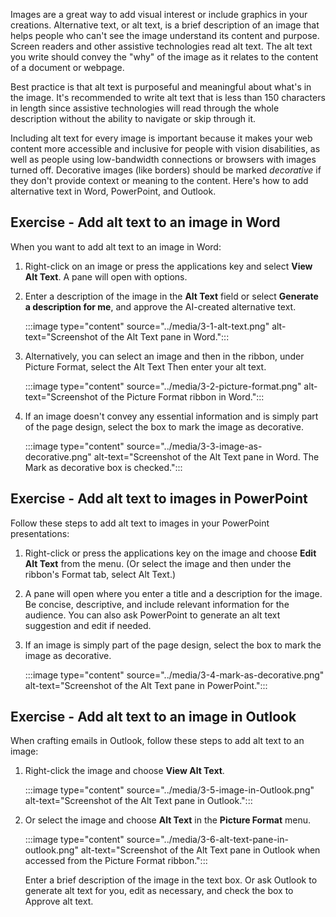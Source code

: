 Images are a great way to add visual interest or include graphics in your creations. Alternative text, or alt text, is a brief description of an image that helps people who can't see the image understand its content and purpose. Screen readers and other assistive technologies read alt text. The alt text you write should convey the "why" of the image as it relates to the content of a document or webpage. 

Best practice is that alt text is purposeful and meaningful about what's in the image. It's recommended to write alt text that is less than 150 characters in length since assistive technologies will read through the whole description without the ability to navigate or skip through it.

Including alt text for every image is important because it makes your web content more accessible and inclusive for people with vision disabilities, as well as people using low-bandwidth connections or browsers with images turned off. Decorative images (like borders) should be marked *decorative* if they don't provide context or meaning to the content. Here's how to add alternative text in Word, PowerPoint, and Outlook.

## Exercise - Add alt text to an image in Word
  
  When you want to add alt text to an image in Word:

  1. Right-click on an image or press the applications key and select **View Alt Text**. A pane will open with options.

  1. Enter a description of the image in the **Alt Text** field or select **Generate a description for me**, and approve the AI-created alternative text.
  
     :::image type="content" source="../media/3-1-alt-text.png" alt-text="Screenshot of the Alt Text pane in Word.":::

  1. Alternatively, you can select an image and then in the ribbon, under Picture Format, select the Alt Text Then enter your alt text.

     :::image type="content" source="../media/3-2-picture-format.png" alt-text="Screenshot of the Picture Format ribbon in Word.":::

  1. If an image doesn't convey any essential information and is simply part of the page design, select the box to mark the image as decorative.

     :::image type="content" source="../media/3-3-image-as-decorative.png" alt-text="Screenshot of the Alt Text pane in Word. The Mark as decorative box is checked.":::

## Exercise - Add alt text to images in PowerPoint

  Follow these steps to add alt text to images in your PowerPoint presentations:

  1. Right-click or press the applications key on the image and choose **Edit Alt Text** from the menu. (Or select the image and then under the ribbon's Format tab, select Alt Text.)

  1. A pane will open where you enter a title and a description for the image. Be concise, descriptive, and include relevant information for the audience. You can also ask PowerPoint to generate an alt text suggestion and edit if needed.

  1. If an image is simply part of the page design, select the box to mark the image as decorative.

     :::image type="content" source="../media/3-4-mark-as-decorative.png" alt-text="Screenshot of the Alt Text pane in PowerPoint.":::

## Exercise - Add alt text to an image in Outlook

  When crafting emails in Outlook, follow these steps to add alt text to an image:

  1. Right-click the image and choose **View Alt Text**.

     :::image type="content" source="../media/3-5-image-in-Outlook.png" alt-text="Screenshot of the Alt Text pane in Outlook.":::

  1. Or select the image and choose **Alt Text** in the **Picture Format** menu.

     :::image type="content" source="../media/3-6-alt-text-pane-in-outlook.png" alt-text="Screenshot of the Alt Text pane in Outlook when accessed from the Picture Format ribbon.":::

     Enter a brief description of the image in the text box. Or ask Outlook to generate alt text for you, edit as necessary, and check the box to Approve alt text.
